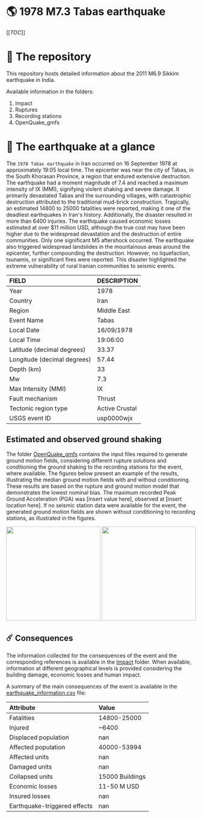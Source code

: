 # 🌎 1978 M7.3 Tabas earthquake
[[_TOC_]]

# 📂 The repository

This repository hosts detailed information about the 2011 M6.9 Sikkim earthquake in India.

Available information in the folders:

1. Impact
2. Ruptures
3. Recording stations
4. OpenQuake_gmfs


# 🚀 The earthquake at a glance 

The `1978 Tabas earthquake` in Iran occurred on 16 September 1978 at approximately 19:05 local time. The epicenter was near the city of Tabas, in the South Khorasan Province, a region that endured extensive destruction. The earthquake had a moment magnitude of 7.4 and reached a maximum intensity of IX (MMI), signifying violent shaking and severe damage. It primarily devastated Tabas and the surrounding villages, with catastrophic destruction attributed to the traditional mud-brick construction. Tragically, an estimated 14800 to 25000 fatalities were reported, making it one of the deadliest earthquakes in Iran's history. Additionally, the disaster resulted in more than 6400 injuries. The earthquake caused economic losses estimated at over $11 million USD, although the true cost may have been higher due to the widespread devastation and the destruction of entire communities. Only one significant M5 aftershock occurred. The earthquake also triggered widespread landslides in the mountainous areas around the epicenter, further compounding the destruction. However, no liquefaction, tsunamis, or significant fires were reported. This disaster highlighted the extreme vulnerability of rural Iranian communities to seismic events.

| FIELD | DESCRIPTION |
|:-------|:-------------|
| Year | 1978 |
| Country | Iran |
| Region | Middle East |
| Event Name | Tabas |
| Local Date | 16/09/1978 |
| Local Time | 19:06:00 |
| Latitude (decimal degrees) | 33.37 |
| Longitude (decimal degrees) | 57.44 |
| Depth (km) | 33 |
| Mw | 7.3 |
| Max Intensity (MMI) | IX |
| Fault mechanism | Thrust |
| Tectonic region type | Active Crustal |
| USGS event ID | usp0000wjx |

## Estimated and observed ground shaking

The folder [OpenQuake_gmfs](./OpenQuake_gmfs/) contains the input files required to generate ground motion fields, considering different rupture solutions and conditioning the ground shaking to the recording stations for the event, where available. The figures below present an example of the results, illustrating the median ground motion fields with and without conditioning. These results are based on the rupture and ground motion model that demonstrates the lowest nominal bias. The maximum recorded Peak Ground Acceleration (PGA) was [insert value here], observed at [insert location here]. If no seismic station data were available for the event, the generated ground motion fields are shown without conditioning to recording stations, as illustrated in the figures.

<img src="./4.OpenQuake_gmfs/median_gmf_stations_none.png" height="250">
<img src="./4.OpenQuake_gmfs/median_gmf_stations_seismic.png" height="250">

## ☄️ Consequences

The information collected for the consequences of the event and the corresponding references is available in the [Impact](./Impact) folder. When available, information at different geographical levels is provided considering the building damage, economic losses and human impact.

A summary of the main consequences of the event is available in the [earthquake_information.csv](./earthquake_information.csv) file:

| Attribute | Value |
|:-------|:-------------|
| Fatalities | 14800-25000 |
| Injured | ~6400 |
| Displaced population | nan |
| Affected population | 40000-53994 |
| Affected units | nan |
| Damaged units | nan |
| Collapsed units | 15000 Buildings |
| Economic losses | 11-50 M USD |
| Insured losses | nan |
| Earthquake-triggered effects | nan |